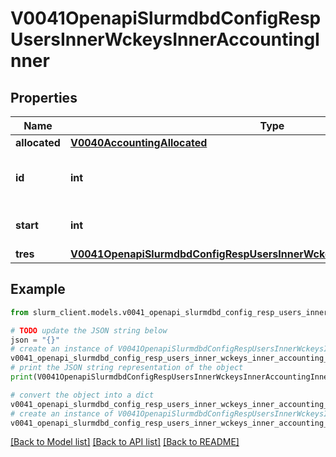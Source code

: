 # V0041OpenapiSlurmdbdConfigRespUsersInnerWckeysInnerAccountingInner


## Properties

Name | Type | Description | Notes
------------ | ------------- | ------------- | -------------
**allocated** | [**V0040AccountingAllocated**](V0040AccountingAllocated.md) |  | [optional] 
**id** | **int** | Association ID or Workload characterization key ID | [optional] 
**start** | **int** | When the record was started | [optional] 
**tres** | [**V0041OpenapiSlurmdbdConfigRespUsersInnerWckeysInnerAccountingInnerTRES**](V0041OpenapiSlurmdbdConfigRespUsersInnerWckeysInnerAccountingInnerTRES.md) |  | [optional] 

## Example

```python
from slurm_client.models.v0041_openapi_slurmdbd_config_resp_users_inner_wckeys_inner_accounting_inner import V0041OpenapiSlurmdbdConfigRespUsersInnerWckeysInnerAccountingInner

# TODO update the JSON string below
json = "{}"
# create an instance of V0041OpenapiSlurmdbdConfigRespUsersInnerWckeysInnerAccountingInner from a JSON string
v0041_openapi_slurmdbd_config_resp_users_inner_wckeys_inner_accounting_inner_instance = V0041OpenapiSlurmdbdConfigRespUsersInnerWckeysInnerAccountingInner.from_json(json)
# print the JSON string representation of the object
print(V0041OpenapiSlurmdbdConfigRespUsersInnerWckeysInnerAccountingInner.to_json())

# convert the object into a dict
v0041_openapi_slurmdbd_config_resp_users_inner_wckeys_inner_accounting_inner_dict = v0041_openapi_slurmdbd_config_resp_users_inner_wckeys_inner_accounting_inner_instance.to_dict()
# create an instance of V0041OpenapiSlurmdbdConfigRespUsersInnerWckeysInnerAccountingInner from a dict
v0041_openapi_slurmdbd_config_resp_users_inner_wckeys_inner_accounting_inner_from_dict = V0041OpenapiSlurmdbdConfigRespUsersInnerWckeysInnerAccountingInner.from_dict(v0041_openapi_slurmdbd_config_resp_users_inner_wckeys_inner_accounting_inner_dict)
```
[[Back to Model list]](../README.md#documentation-for-models) [[Back to API list]](../README.md#documentation-for-api-endpoints) [[Back to README]](../README.md)


